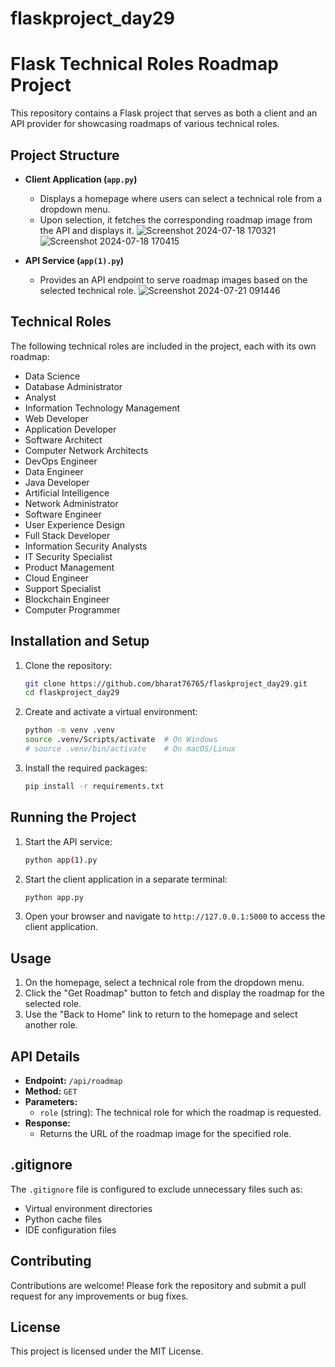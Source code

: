# flaskproject_day29
# Flask Technical Roles Roadmap Project

This repository contains a Flask project that serves as both a client and an API provider for showcasing roadmaps of various technical roles.

## Project Structure

- **Client Application (`app.py`)**
  - Displays a homepage where users can select a technical role from a dropdown menu.
  - Upon selection, it fetches the corresponding roadmap image from the API and displays it.
![Screenshot 2024-07-18 170321](https://github.com/user-attachments/assets/2c63f549-ac04-458e-b5db-6ee3cf2bf692)
![Screenshot 2024-07-18 170415](https://github.com/user-attachments/assets/849bd26e-3dba-4903-8584-52fa0e270dee)
  
- **API Service (`app(1).py`)**
  - Provides an API endpoint to serve roadmap images based on the selected technical role.
![Screenshot 2024-07-21 091446](https://github.com/user-attachments/assets/12613ef4-d317-4f5e-b11b-bce9fef739ae)

## Technical Roles

The following technical roles are included in the project, each with its own roadmap:

- Data Science
- Database Administrator
- Analyst
- Information Technology Management
- Web Developer
- Application Developer
- Software Architect
- Computer Network Architects
- DevOps Engineer
- Data Engineer
- Java Developer
- Artificial Intelligence
- Network Administrator
- Software Engineer
- User Experience Design
- Full Stack Developer
- Information Security Analysts
- IT Security Specialist
- Product Management
- Cloud Engineer
- Support Specialist
- Blockchain Engineer
- Computer Programmer

## Installation and Setup

1. Clone the repository:
    ```sh
    git clone https://github.com/bharat76765/flaskproject_day29.git
    cd flaskproject_day29
    ```

2. Create and activate a virtual environment:
    ```sh
    python -m venv .venv
    source .venv/Scripts/activate  # On Windows
    # source .venv/bin/activate    # On macOS/Linux
    ```

3. Install the required packages:
    ```sh
    pip install -r requirements.txt
    ```

## Running the Project

1. Start the API service:
    ```sh
    python app(1).py
    ```

2. Start the client application in a separate terminal:
    ```sh
    python app.py
    ```

3. Open your browser and navigate to `http://127.0.0.1:5000` to access the client application.

## Usage

1. On the homepage, select a technical role from the dropdown menu.
2. Click the "Get Roadmap" button to fetch and display the roadmap for the selected role.
3. Use the "Back to Home" link to return to the homepage and select another role.

## API Details

- **Endpoint:** `/api/roadmap`
- **Method:** `GET`
- **Parameters:**
  - `role` (string): The technical role for which the roadmap is requested.
- **Response:**
  - Returns the URL of the roadmap image for the specified role.

## .gitignore

The `.gitignore` file is configured to exclude unnecessary files such as:
- Virtual environment directories
- Python cache files
- IDE configuration files

## Contributing

Contributions are welcome! Please fork the repository and submit a pull request for any improvements or bug fixes.

## License

This project is licensed under the MIT License.
